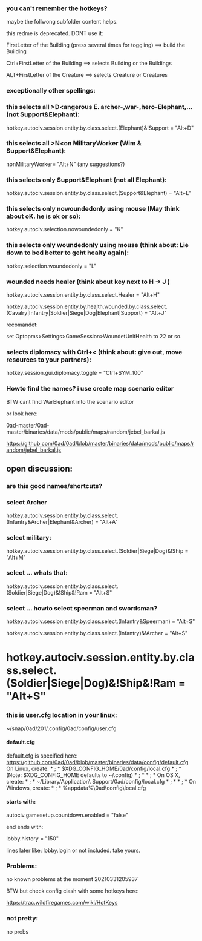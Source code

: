 ### you can't remember the hotkeys?

maybe the follwong subfolder content helps.

this redme is deprecated.
DONT use it:























FirstLetter of the Building (press several times for toggling)
 ==> build the Building

Ctrl+FirstLetter of the Building
 ==> selects Building or the Buildings

ALT+FirstLetter of the Creature
 ==> selects Creature or Creatures

### exceptionally other spellings:

### this selects all >D<angerous E. archer-,war-,hero-Elephant,... (not Support&Elephant):
hotkey.autociv.session.entity.by.class.select.(Elephant)&!Support = "Alt+D"

### this selects all >N<on MilitaryWorker (Wim & Support&Elephant):
nonMilitaryWorker=  "Alt+N" (any suggestions?)

### this selects only Support&Elephant (not all Elephant):
hotkey.autociv.session.entity.by.class.select.(Support&Elephant) = "Alt+E"

### this selects only nowoundedonly using mouse (May think about oK. he is ok or so):
hotkey.autociv.selection.nowoundedonly = "K"

### this selects only woundedonly using mouse (think about: Lie down to bed better to geht healty again):
hotkey.selection.woundedonly = "L"

### wounded needs healer (think about key next to H -> J )

hotkey.autociv.session.entity.by.class.select.Healer = "Alt+H"

hotkey.autociv.session.entity.by.health.wounded.by.class.select.(Cavalry|Infantry|Soldier|Siege|Dog|Elephant|Support) = "Alt+J"

recomandet:

set Optopms>Settings>GameSession>WoundetUnitHealth to 22 or so.


### selects diplomacy with Ctrl+< (think about: give out, move resources to your partners):

hotkey.session.gui.diplomacy.toggle = "Ctrl+SYM_100"


### Howto find the names? i use create map scenario editor

BTW cant find WarElephant into the scenario editor

or look here:

0ad-master/0ad-master/binaries/data/mods/public/maps/random/jebel_barkal.js

https://github.com/0ad/0ad/blob/master/binaries/data/mods/public/maps/random/jebel_barkal.js

## open discussion:

### are this good names/shortcuts?

### select Archer

hotkey.autociv.session.entity.by.class.select.(Infantry&Archer|Elephant&Archer) = "Alt+A"

### select military:
hotkey.autociv.session.entity.by.class.select.(Soldier|Siege|Dog)&!Ship = "Alt+M"

### select ... whats that:
hotkey.autociv.session.entity.by.class.select.(Soldier|Siege|Dog)&!Ship&!Ram = "Alt+S"

### select ... howto select speerman and swordsman?

hotkey.autociv.session.entity.by.class.select.(Infantry&Speerman) = "Alt+S"

hotkey.autociv.session.entity.by.class.select.(Infantry)&!Archer = "Alt+S"


# hotkey.autociv.session.entity.by.class.select.(Soldier|Siege|Dog)&!Ship&!Ram = "Alt+S"


### this is user.cfg location in your linux:

~/snap/0ad/201/.config/0ad/config/user.cfg

#### default.cfg

default.cfg is specified here: https://github.com/0ad/0ad/blob/master/binaries/data/config/default.cfg
On Linux, create:                                          *
; *   $XDG_CONFIG_HOME/0ad/config/local.cfg                    *
; *   (Note: $XDG_CONFIG_HOME defaults to ~/.config)           *
; *                                                            *
; * On OS X, create:                                           *
; *   ~/Library/Application\ Support/0ad/config/local.cfg      *
; *                                                            *
; * On Windows, create:                                        *
; *   %appdata%\0ad\config\local.cfg  

#### starts with:

 autociv.gamesetup.countdown.enabled = "false"

end ends with:

lobby.history = "150"

lines later like: lobby.login
or not included. take yours.

### Problems:

no known problems at the moment 20210331205937

BTW but check config clash with some hotkeys here:

https://trac.wildfiregames.com/wiki/HotKeys

### not pretty:

no probs
